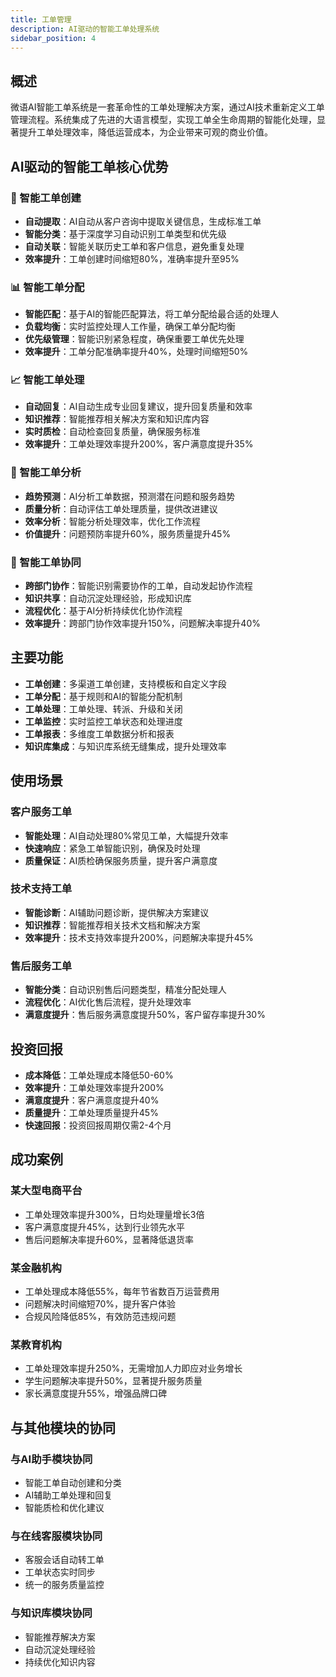 ```yaml
---
title: 工单管理
description: AI驱动的智能工单处理系统
sidebar_position: 4
---
```


## 概述

微语AI智能工单系统是一套革命性的工单处理解决方案，通过AI技术重新定义工单管理流程。系统集成了先进的大语言模型，实现工单全生命周期的智能化处理，显著提升工单处理效率，降低运营成本，为企业带来可观的商业价值。

## AI驱动的智能工单核心优势

### 🤖 智能工单创建

- **自动提取**：AI自动从客户咨询中提取关键信息，生成标准工单
- **智能分类**：基于深度学习自动识别工单类型和优先级
- **自动关联**：智能关联历史工单和客户信息，避免重复处理
- **效率提升**：工单创建时间缩短80%，准确率提升至95%

### 📊 智能工单分配

- **智能匹配**：基于AI的智能匹配算法，将工单分配给最合适的处理人
- **负载均衡**：实时监控处理人工作量，确保工单分配均衡
- **优先级管理**：智能识别紧急程度，确保重要工单优先处理
- **效率提升**：工单分配准确率提升40%，处理时间缩短50%

### 📈 智能工单处理

- **自动回复**：AI自动生成专业回复建议，提升回复质量和效率
- **知识推荐**：智能推荐相关解决方案和知识库内容
- **实时质检**：自动检查回复质量，确保服务标准
- **效率提升**：工单处理效率提升200%，客户满意度提升35%

### 📝 智能工单分析

- **趋势预测**：AI分析工单数据，预测潜在问题和服务趋势
- **质量分析**：自动评估工单处理质量，提供改进建议
- **效率分析**：智能分析处理效率，优化工作流程
- **价值提升**：问题预防率提升60%，服务质量提升45%

### 🔄 智能工单协同

- **跨部门协作**：智能识别需要协作的工单，自动发起协作流程
- **知识共享**：自动沉淀处理经验，形成知识库
- **流程优化**：基于AI分析持续优化协作流程
- **效率提升**：跨部门协作效率提升150%，问题解决率提升40%

## 主要功能

- **工单创建**：多渠道工单创建，支持模板和自定义字段
- **工单分配**：基于规则和AI的智能分配机制
- **工单处理**：工单处理、转派、升级和关闭
- **工单监控**：实时监控工单状态和处理进度
- **工单报表**：多维度工单数据分析和报表
- **知识库集成**：与知识库系统无缝集成，提升处理效率

## 使用场景

### 客户服务工单

- **智能处理**：AI自动处理80%常见工单，大幅提升效率
- **快速响应**：紧急工单智能识别，确保及时处理
- **质量保证**：AI质检确保服务质量，提升客户满意度

### 技术支持工单

- **智能诊断**：AI辅助问题诊断，提供解决方案建议
- **知识推荐**：智能推荐相关技术文档和解决方案
- **效率提升**：技术支持效率提升200%，问题解决率提升45%

### 售后服务工单

- **智能分类**：自动识别售后问题类型，精准分配处理人
- **流程优化**：AI优化售后流程，提升处理效率
- **满意度提升**：售后服务满意度提升50%，客户留存率提升30%

## 投资回报

- **成本降低**：工单处理成本降低50-60%
- **效率提升**：工单处理效率提升200%
- **满意度提升**：客户满意度提升40%
- **质量提升**：工单处理质量提升45%
- **快速回报**：投资回报周期仅需2-4个月

## 成功案例

### 某大型电商平台

- 工单处理效率提升300%，日均处理量增长3倍
- 客户满意度提升45%，达到行业领先水平
- 售后问题解决率提升60%，显著降低退货率

### 某金融机构

- 工单处理成本降低55%，每年节省数百万运营费用
- 问题解决时间缩短70%，提升客户体验
- 合规风险降低85%，有效防范违规问题

### 某教育机构

- 工单处理效率提升250%，无需增加人力即应对业务增长
- 学生问题解决率提升50%，显著提升服务质量
- 家长满意度提升55%，增强品牌口碑

## 与其他模块的协同

### 与AI助手模块协同

- 智能工单自动创建和分类
- AI辅助工单处理和回复
- 智能质检和优化建议

### 与在线客服模块协同

- 客服会话自动转工单
- 工单状态实时同步
- 统一的服务质量监控

### 与知识库模块协同

- 智能推荐解决方案
- 自动沉淀处理经验
- 持续优化知识内容
